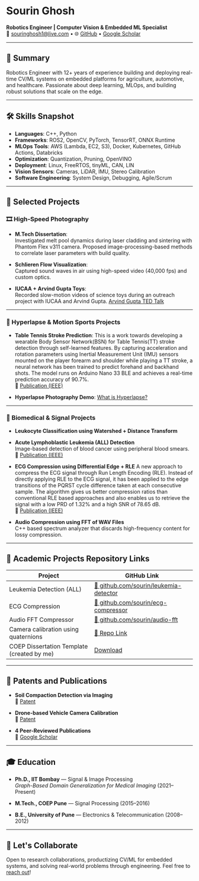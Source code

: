# Sourin Ghosh

**Robotics Engineer | Computer Vision & Embedded ML Specialist**  
📧 [souringhosh1@live.com](mailto:souringhosh1[AT]live.com) • 🌐 [GitHub](https://github.com/souringhosh) • [Google Scholar](https://scholar.google.com/citations?user=2OLRqm4AAAAJ)

---

## 🧠 Summary

Robotics Engineer with 12+ years of experience building and deploying real-time CV/ML systems on embedded platforms for agriculture, automotive, and healthcare. Passionate about deep learning, MLOps, and building robust solutions that scale on the edge.

---

## 🛠️ Skills Snapshot

- **Languages**: C++, Python  
- **Frameworks**: ROS2, OpenCV, PyTorch, TensorRT, ONNX Runtime  
- **MLOps Tools**: AWS (Lambda, EC2, S3), Docker, Kubernetes, GitHub Actions, Databricks  
- **Optimization**: Quantization, Pruning, OpenVINO  
- **Deployment**: Linux, FreeRTOS, tinyML, CAN, LIN  
- **Vision Sensors**: Cameras, LiDAR, IMU, Stereo Calibration  
- **Software Engineering**: System Design, Debugging, Agile/Scrum

---

## 📂 Selected Projects

### 🎞️ High-Speed Photography

- **M.Tech Dissertation**:  
  Investigated melt pool dynamics during laser cladding and sintering with Phantom Flex v311 camera. Proposed image-processing-based methods to correlate laser parameters with build quality.

- **Schlieren Flow Visualization**:  
  Captured sound waves in air using high-speed video (40,000 fps) and custom optics.

- **IUCAA + Arvind Gupta Toys**:  
  Recorded slow-motion videos of science toys during an outreach project with IUCAA and Arvind Gupta. [Arvind Gupta TED Talk](http://www.ted.com/talks/arvind_gupta_turning_trash_into_toys_for_learning#t-913222)

---

### 🏃 Hyperlapse & Motion Sports Projects
- **Table Tennis Stroke Prediction**:
This is a work towards developing a wearable Body Sensor Network(BSN) for Table Tennis(TT) stroke detection through self-learned features. By capturing acceleration and rotation parameters using Inertial Measurement Unit (IMU) sensors mounted on the player forearm and shoulder while playing a TT stroke, a neural network has been trained to predict forehand and backhand shots. The model runs on Arduino Nano 33 BLE and achieves a real-time prediction accuracy of 90.7%.  
📄 [Publication (IEEE)](https://ieeexplore.ieee.org/abstract/document/10101257/)

- **Hyperlapse Photography Demo**: [What is Hyperlapse?](https://en.wikipedia.org/wiki/Hyperlapse)
---

### 🧪 Biomedical & Signal Projects

- **Leukocyte Classification using Watershed + Distance Transform**
- **Acute Lymphoblastic Leukemia (ALL) Detection**  
  Image-based detection of blood cancer using peripheral blood smears.  
  📄 [Publication (IEEE)](http://ieeexplore.ieee.org/document/7087834/)

- **ECG Compression using Differential Edge + RLE**
  A new approach to compress the ECG signal through Run Length Encoding (RLE). Instead of directly applying RLE to the ECG signal, it has been applied to the edge transitions of the PQRST cycle difference taken at each consecutive sample. The algorithm gives us better compression ratios than conventional RLE based approaches and also enables us to retrieve the signal with a low PRD of 1.32% and a high SNR of 78.65 dB.  
  📄 [Publication (IEEE)](https://ieeexplore.ieee.org/abstract/document/8360584)

- **Audio Compression using FFT of WAV Files**  
  C++ based spectrum analyzer that discards high-frequency content for lossy compression.

---

## 📘 Academic Projects Repository Links

| Project | GitHub Link |
|--------|-------------|
| Leukemia Detection (ALL) | [🔗 github.com/sourin/leukemia-detector](https://github.com/souringhosh/leukemia-detector) |
| ECG Compression | [🔗 github.com/sourin/ecg-compressor](https://github.com/souringhosh/ecg-compressor) |
| Audio FFT Compressor | [🔗 github.com/sourin/audio-fft](https://github.com/souringhosh/audio-fft) |
| Camera calibration using quaternions | [🔗 Repo Link](https://github.com/souringhosh/camera_calibration_demo) |
| COEP Dissertation Template (created by me) | [Download](./COEPDissertationReportFormat.zip) |

---

## 📑 Patents and Publications

- **Soil Compaction Detection via Imaging**  
  📄 [Patent](https://patents.google.com/patent/DE102021131799A1/)

- **Drone-based Vehicle Camera Calibration**  
  📄 [Patent](https://patents.google.com/patent/DE102021131799A1/)

- **4 Peer-Reviewed Publications**  
  📄 [Google Scholar](https://scholar.google.com/citations?user=2OLRqm4AAAAJ)

---

## 🎓 Education

- **Ph.D., IIT Bombay** — Signal & Image Processing  
  *Graph-Based Domain Generalization for Medical Imaging* (2021–Present)

- **M.Tech., COEP Pune** — Signal Processing (2015–2016)  
- **B.E., University of Pune** — Electronics & Telecommunication (2008–2012)

---

## 🚀 Let's Collaborate

Open to research collaborations, productizing CV/ML for embedded systems, and solving real-world problems through engineering. Feel free to [reach out](mailto:souringhosh1@live.com)!

